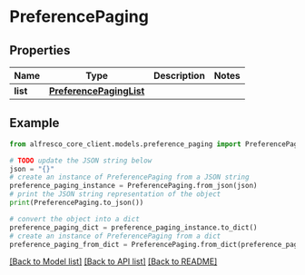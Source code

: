 # PreferencePaging


## Properties

Name | Type | Description | Notes
------------ | ------------- | ------------- | -------------
**list** | [**PreferencePagingList**](PreferencePagingList.md) |  | 

## Example

```python
from alfresco_core_client.models.preference_paging import PreferencePaging

# TODO update the JSON string below
json = "{}"
# create an instance of PreferencePaging from a JSON string
preference_paging_instance = PreferencePaging.from_json(json)
# print the JSON string representation of the object
print(PreferencePaging.to_json())

# convert the object into a dict
preference_paging_dict = preference_paging_instance.to_dict()
# create an instance of PreferencePaging from a dict
preference_paging_from_dict = PreferencePaging.from_dict(preference_paging_dict)
```
[[Back to Model list]](../README.md#documentation-for-models) [[Back to API list]](../README.md#documentation-for-api-endpoints) [[Back to README]](../README.md)


